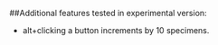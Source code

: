 ##Additional features tested in experimental version:

* alt+clicking a button increments by 10 specimens.
